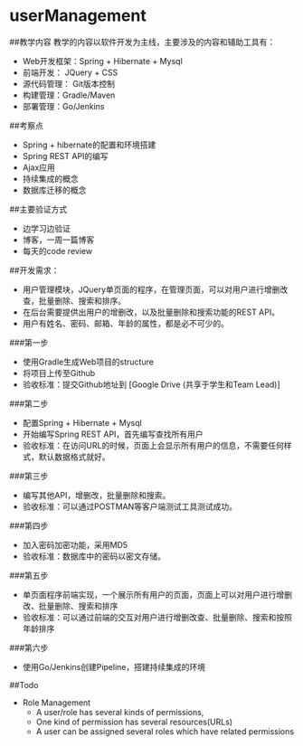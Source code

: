 userManagement
==============

##教学内容
教学的内容以软件开发为主线，主要涉及的内容和辅助工具有：
* Web开发框架：Spring + Hibernate + Mysql
* 前端开发： JQuery + CSS 
* 源代码管理： Git版本控制
* 构建管理：Gradle/Maven
* 部署管理：Go/Jenkins

##考察点
* Spring + hibernate的配置和环境搭建
* Spring REST API的编写
* Ajax应用
* 持续集成的概念
* 数据库迁移的概念

##主要验证方式
- 边学习边验证
- 博客，一周一篇博客
- 每天的code review

##开发需求：
- 用户管理模块，JQuery单页面的程序，在管理页面，可以对用户进行增删改查，批量删除、搜索和排序。
- 在后台需要提供出用户的增删改，以及批量删除和搜索功能的REST API。
- 用户有姓名、密码、邮箱、年龄的属性，都是必不可少的。

###第一步
- 使用Gradle生成Web项目的structure
- 将项目上传至Github
- 验收标准：提交Github地址到 [Google Drive (共享于学生和Team Lead)]

###第二步
- 配置Spring + Hibernate + Mysql
- 开始编写Spring REST API，首先编写查找所有用户
- 验收标准：在访问URL的时候，页面上会显示所有用户的信息，不需要任何样式，默认数据格式就好。

###第三步
- 编写其他API，增删改，批量删除和搜索。
- 验收标准：可以通过POSTMAN等客户端测试工具测试成功。

###第四步
- 加入密码加密功能，采用MD5
- 验收标准：数据库中的密码以密文存储。

###第五步
- 单页面程序前端实现，一个展示所有用户的页面，页面上可以对用户进行增删改、批量删除、搜索和排序
- 验收标准：可以通过前端的交互对用户进行增删改查、批量删除、搜索和按照年龄排序

###第六步
- 使用Go/Jenkins创建Pipeline，搭建持续集成的环境





##Todo

* Role Management
  - A user/role has several kinds of permissions, 
  - One kind of permission has several resources(URLs)
  - A user can be assigned several roles which have related permissions


